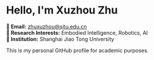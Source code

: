 # Hello, I'm Xuzhou Zhu

**📧 Email:** zhuxuzhou@sjtu.edu.cn  
**🔬 Research Interests:** Embodied Intelligence, Robotics, AI  
**🏫 Institution:** Shanghai Jiao Tong University  

This is my personal GitHub profile for academic purposes.


<!--
**rosrook/rosrook** is a ✨ _special_ ✨ repository because its `README.md` (this file) appears on your GitHub profile.

Here are some ideas to get you started:

- 🔭 I’m currently working on ...
- 🌱 I’m currently learning ...
- 👯 I’m looking to collaborate on ...
- 🤔 I’m looking for help with ...
- 💬 Ask me about ...
- 📫 How to reach me: ...
- 😄 Pronouns: ...
- ⚡ Fun fact: ...
-->
